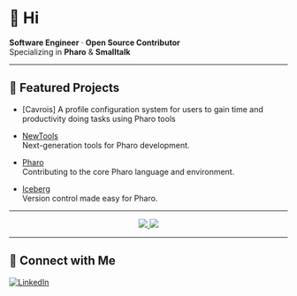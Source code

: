 # 👋 Hi

**Software Engineer** · **Open Source Contributor**  
Specializing in **Pharo** & **Smalltalk**

---

## 🌟 Featured Projects

- [Cavrois]
  A profile configuration system for users to gain time and productivity doing tasks using Pharo tools

- [NewTools](https://github.com/pharo-spec/NewTools)  
  Next-generation tools for Pharo development.

- [Pharo](https://github.com/pharo-project/pharo)  
  Contributing to the core Pharo language and environment.

- [Iceberg](https://github.com/pharo-vcs/iceberg)  
  Version control made easy for Pharo.

---

<a href="https://github.com/jstrieb/github-stats" align="center">

![](https://raw.githubusercontent.com/AlexisCnockaert/github-stats/master/generated/overview.svg#gh-dark-mode-only)
![](https://raw.githubusercontent.com/AlexisCnockaert/github-stats/master/generated/languages.svg#gh-dark-mode-only)

</a>

---


## 🔗 Connect with Me

[![LinkedIn](https://img.shields.io/badge/LinkedIn-AlexisCnockaert-blue?logo=linkedin)](https://www.linkedin.com/in/AlexisCnockaert)

